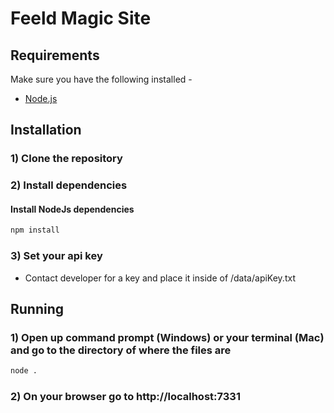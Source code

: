 # Feeld Magic Site

## Requirements

Make sure you have the following installed -

- [Node.js](https://nodejs.org/)

## Installation

### 1) Clone the repository

### 2) Install dependencies

#### Install NodeJs dependencies

```bash
npm install
```
### 3) Set your api key
- Contact developer for a key and place it inside of /data/apiKey.txt

## Running

### 1) Open up command prompt (Windows) or your terminal (Mac) and go to the directory of where the files are

```bash
node .
```

### 2) On your browser go to http://localhost:7331
